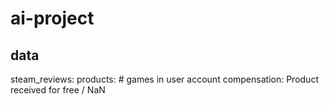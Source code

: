 # ai-project

## data
steam_reviews:
products: # games in user account
compensation: Product received for free / NaN